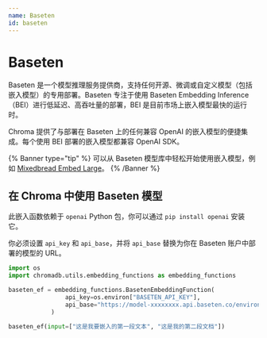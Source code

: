 ```yaml
---
name: Baseten
id: baseten
---
```


# Baseten

Baseten 是一个模型推理服务提供商，支持任何开源、微调或自定义模型（包括嵌入模型）的专用部署。Baseten 专注于使用 Baseten Embedding Inference（BEI）进行低延迟、高吞吐量的部署，BEI 是目前市场上嵌入模型最快的运行时。

Chroma 提供了与部署在 Baseten 上的任何兼容 OpenAI 的嵌入模型的便捷集成。每个使用 BEI 部署的嵌入模型都兼容 OpenAI SDK。

{% Banner type="tip" %}
可以从 Baseten 模型库中轻松开始使用嵌入模型，例如 [Mixedbread Embed Large](https://www.baseten.co/library/mixedbread-embed-large-v1/)。
{% /Banner %}

## 在 Chroma 中使用 Baseten 模型

此嵌入函数依赖于 `openai` Python 包，你可以通过 `pip install openai` 安装它。

你必须设置 `api_key` 和 `api_base`，并将 `api_base` 替换为你在 Baseten 账户中部署的模型的 URL。

```python
import os
import chromadb.utils.embedding_functions as embedding_functions

baseten_ef = embedding_functions.BasetenEmbeddingFunction(
                api_key=os.environ["BASETEN_API_KEY"],
                api_base="https://model-xxxxxxxx.api.baseten.co/environments/production/sync/v1",
            )

baseten_ef(input=["这是我要嵌入的第一段文本", "这是我的第二段文档"])
```